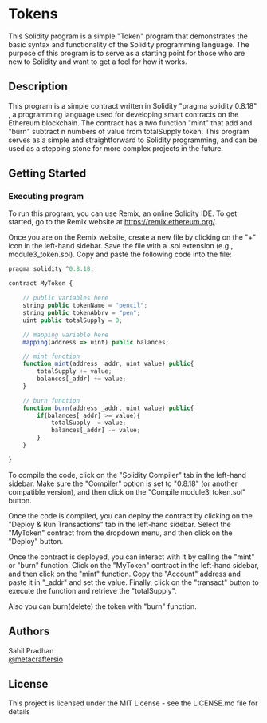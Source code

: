 # Tokens

This Solidity program is a simple "Token" program that demonstrates the basic syntax and functionality of the Solidity programming language. The purpose of this program is to serve as a starting point for those who are new to Solidity and want to get a feel for how it works.

## Description

This program is a simple contract written in Solidity "pragma solidity 0.8.18" , a programming language used for developing smart contracts on the Ethereum blockchain. The contract has a two function "mint" that add and "burn" subtract n numbers of value from totalSupply token. This program serves as a simple and straightforward  to Solidity programming, and can be used as a stepping stone for more complex projects in the future.

## Getting Started

### Executing program

To run this program, you can use Remix, an online Solidity IDE. To get started, go to the Remix website at https://remix.ethereum.org/.

Once you are on the Remix website, create a new file by clicking on the "+" icon in the left-hand sidebar. Save the file with a .sol extension (e.g., module3_token.sol). Copy and paste the following code into the file:

```javascript
pragma solidity ^0.8.18;

contract MyToken {

    // public variables here
    string public tokenName = "pencil";
    string public tokenAbbrv = "pen";
    uint public totalSupply = 0;

    // mapping variable here
    mapping(address => uint) public balances;

    // mint function
    function mint(address _addr, uint value) public{
        totalSupply += value;
        balances[_addr] += value;
    }

    // burn function
    function burn(address _addr, uint value) public{
        if(balances[_addr] >= value){
            totalSupply -= value;
            balances[_addr] -= value;
        }
    }

}

```

To compile the code, click on the "Solidity Compiler" tab in the left-hand sidebar. Make sure the "Compiler" option is set to "0.8.18" (or another compatible version), and then click on the "Compile module3_token.sol" button.

Once the code is compiled, you can deploy the contract by clicking on the "Deploy & Run Transactions" tab in the left-hand sidebar. Select the "MyToken" contract from the dropdown menu, and then click on the "Deploy" button.

Once the contract is deployed, you can interact with it by calling the "mint" or "burn" function. Click on the "MyToken" contract in the left-hand sidebar, and then click on the "mint" function. Copy the "Account" address and paste it in "_addr" and set the value. Finally, click on the "transact" button to execute the function and retrieve the "totalSupply".

Also you can burn(delete) the token with "burn" function.

## Authors

Sahil Pradhan  
[@metacraftersio](https://twitter.com/metacraftersio)


## License

This project is licensed under the MIT License - see the LICENSE.md file for details
